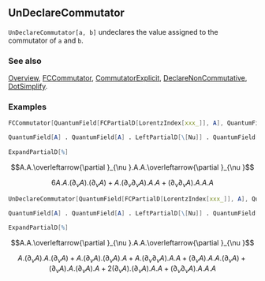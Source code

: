 ## UnDeclareCommutator

`UnDeclareCommutator[a, b]` undeclares the value assigned to the commutator of `a` and `b`.

### See also

[Overview](Extra/FeynCalc.md), [FCCommutator](FCCommutator.md), [CommutatorExplicit](CommutatorExplicit.md), [DeclareNonCommutative](DeclareNonCommutative.md), [DotSimplify](DotSimplify.md).

### Examples

```mathematica
FCCommutator[QuantumField[FCPartialD[LorentzIndex[xxx_]], A], QuantumField[A]] = 0;
```

```mathematica
QuantumField[A] . QuantumField[A] . LeftPartialD[\[Nu]] . QuantumField[A] . QuantumField[A] . LeftPartialD[\[Nu]] 
 
ExpandPartialD[%]
```

$$A.A.\overleftarrow{\partial }_{\nu }.A.A.\overleftarrow{\partial }_{\nu }$$

$$6 A.A.\left(\partial _{\nu }A\right).\left(\partial _{\nu }A\right)+A.\left(\partial _{\nu }\partial _{\nu }A\right).A.A+\left(\partial _{\nu }\partial _{\nu }A\right).A.A.A$$

```mathematica
UnDeclareCommutator[QuantumField[FCPartialD[LorentzIndex[xxx_]], A], QuantumField[A]];
```

```mathematica
QuantumField[A] . QuantumField[A] . LeftPartialD[\[Nu]] . QuantumField[A] . QuantumField[A] . LeftPartialD[\[Nu]] 
 
ExpandPartialD[%]
```

$$A.A.\overleftarrow{\partial }_{\nu }.A.A.\overleftarrow{\partial }_{\nu }$$

$$A.\left(\partial _{\nu }A\right).A.\left(\partial _{\nu }A\right)+A.\left(\partial _{\nu }A\right).\left(\partial _{\nu }A\right).A+A.\left(\partial _{\nu }\partial _{\nu }A\right).A.A+\left(\partial _{\nu }A\right).A.A.\left(\partial _{\nu }A\right)+\left(\partial _{\nu }A\right).A.\left(\partial _{\nu }A\right).A+2 \left(\partial _{\nu }A\right).\left(\partial _{\nu }A\right).A.A+\left(\partial _{\nu }\partial _{\nu }A\right).A.A.A$$